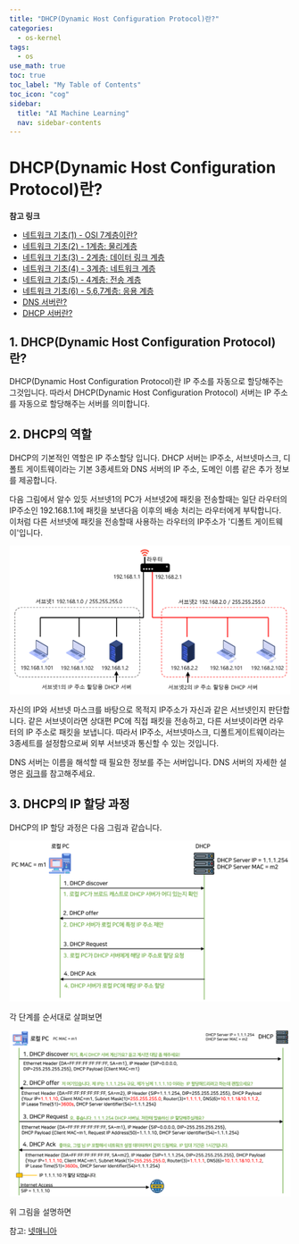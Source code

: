 ```yaml
---
title: "DHCP(Dynamic Host Configuration Protocol)란?" 
categories:
  - os-kernel
tags:
  - os
use_math: true
toc: true
toc_label: "My Table of Contents"
toc_icon: "cog"
sidebar:
  title: "AI Machine Learning"
  nav: sidebar-contents
---
```


# DHCP(Dynamic Host Configuration Protocol)란?

**참고 링크**

* [네트워크 기초(1) - OSI 7계층이란?](https://losskatsu.github.io/os-kernel/network-basic01/)
* [네트워크 기초(2) - 1계층: 물리계층](https://losskatsu.github.io/os-kernel/network-basic02/)
* [네트워크 기초(3) - 2계층: 데이터 링크 계층](https://losskatsu.github.io/os-kernel/network-basic03/)
* [네트워크 기초(4) - 3계층: 네트워크 계층](https://losskatsu.github.io/os-kernel/network-basic04/)
* [네트워크 기초(5) - 4계층: 전송 계층](https://losskatsu.github.io/os-kernel/network-basic05/)
* [네트워크 기초(6) - 5,6,7계층: 응용 계층](https://losskatsu.github.io/os-kernel/network-basic06/)
* [DNS 서버란?](https://losskatsu.github.io/os-kernel/etc-host-dns/)
* [DHCP 서버란?](https://losskatsu.github.io/os-kernel/dhcp/)



## 1. DHCP(Dynamic Host Configuration Protocol)란?

DHCP(Dynamic Host Configuration Protocol)란 IP 주소를 자동으로 할당해주는 그것입니다. 
따라서 DHCP(Dynamic Host Configuration Protocol) 서버는 IP 주소를 자동으로 할당해주는 서버를 의미합니다. 

## 2. DHCP의 역할

DHCP의 기본적인 역할은 IP 주소할당 입니다. 
DHCP 서버는 IP주소, 서브넷마스크, 디폴트 게이트웨이라는 기본 3종세트와 
DNS 서버의 IP 주소, 도메인 이름 같은 추가 정보를 제공합니다. 

다음 그림에서 알수 있듯 서브넷1의 PC가 서브넷2에 패킷을 전송할때는 
일단 라우터의 IP주소인 192.168.1.1에 패킷을 보낸다음 이후의 배송 처리는 라우터에게 부탁합니다. 
이처럼 다른 서브넷에 패킷을 전송할때 사용하는 라우터의 IP주소가 '디폴트 게이트웨이'입니다. 

<center><img src="/assets/images/os/dhcp/dhcp01.PNG" width="800"></center>

자신의 IP와 서브넷 마스크를 바탕으로 목적지  IP주소가 자신과 같은 서브넷인지 판단합니다. 
같은 서브넷이라면 상대편 PC에 직접 패킷을 전송하고, 
다른 서브넷이라면 라우터의 IP 주소로 패킷을 보냅니다. 
따라서 IP주소, 서브넷마스크, 디폴트게이트웨이라는 3종세트를 설정함으로써 
외부 서브넷과 통신할 수 있는 것입니다. 

DNS 서버는 이름을 해석할 때 필요한 정보를 주는 서버입니다. 
DNS 서버의 자세한 설명은 [링크](https://losskatsu.github.io/os-kernel/etc-host-dns/)를 참고해주세요.

## 3. DHCP의 IP 할당 과정

DHCP의 IP 할당 과정은 다음 그림과 같습니다. 

<center><img src="/assets/images/os/dhcp/dhcp02.PNG" width="800"></center>

각 단계를 순서대로 살펴보면

<center><img src="/assets/images/os/dhcp/dhcp04.PNG" width="800"></center>

위 그림을 설명하면

참고: [넷매니아](https://www.netmanias.com/en/post/techdocs/5998/dhcp-network-protocol/understanding-the-basic-operations-of-dhcp)

